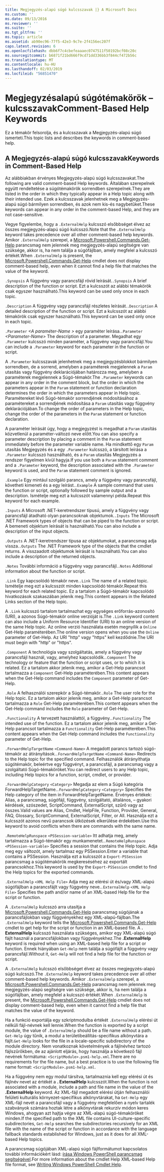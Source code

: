 ```yaml
---
title: Megjegyzés-alapú súgó kulcsszavak |} A Microsoft Docs
ms.custom: ''
ms.date: 09/13/2016
ms.reviewer: ''
ms.suite: ''
ms.tgt_pltfrm: ''
ms.topic: article
ms.assetid: ab90ec96-77f5-42e3-9c7e-2f4156ec207f
caps.latest.revision: 6
ms.openlocfilehash: dbb6f7c4cbefeaaaec0747511f50192bcf08c20c
ms.sourcegitcommit: b6871f21bd666f9cd71dd336bb3f844cf472b56c
ms.translationtype: MT
ms.contentlocale: hu-HU
ms.lasthandoff: 02/03/2019
ms.locfileid: "56851470"
---
```

# <a name="comment-based-help-keywords"></a><span data-ttu-id="a494f-102">Megjegyzésalapú súgótémakörök – kulcsszavak</span><span class="sxs-lookup"><span data-stu-id="a494f-102">Comment-Based Help Keywords</span></span>

<span data-ttu-id="a494f-103">Ez a témakör felsorolja, és a kulcsszavak a Megjegyzés-alapú súgó ismerteti.</span><span class="sxs-lookup"><span data-stu-id="a494f-103">This topic lists and describes the keywords in comment-based help.</span></span>

## <a name="keywords-in-comment-based-help"></a><span data-ttu-id="a494f-104">A Megjegyzés-alapú súgó kulcsszavak</span><span class="sxs-lookup"><span data-stu-id="a494f-104">Keywords in Comment-Based Help</span></span>

<span data-ttu-id="a494f-105">Az alábbiakban érvényes Megjegyzés-alapú súgó kulcsszavakat.</span><span class="sxs-lookup"><span data-stu-id="a494f-105">The following are valid comment-based Help keywords.</span></span> <span data-ttu-id="a494f-106">Általában szerepelnek együtt rendeltetése a súgótémakörök sorrendben szerepelnek.</span><span class="sxs-lookup"><span data-stu-id="a494f-106">They are listed in the order in which they typically appear in a Help topic along with their intended use.</span></span> <span data-ttu-id="a494f-107">Ezek a kulcsszavak jelenhetnek meg a Megjegyzés-alapú súgó bármilyen sorrendben, és azok nem kis-és nagybetűket.</span><span class="sxs-lookup"><span data-stu-id="a494f-107">These keywords can appear in any order in the comment-based Help, and they are not case-sensitive.</span></span>

<span data-ttu-id="a494f-108">Vegye figyelembe, hogy a `.ExternalHelp` kulcsszó elsőbbséget élvez az összes megjegyzés-alapú súgó kulcsszó.</span><span class="sxs-lookup"><span data-stu-id="a494f-108">Note that the `.ExternalHelp` keyword takes precedence over all other comment-based help keywords.</span></span> <span data-ttu-id="a494f-109">Amikor `.ExternalHelp` szerepel, a [Microsoft.Powershell.Commands.Get-Help](/dotnet/api/Microsoft.PowerShell.Commands.Get-Help) parancsmag nem jelennek meg megjegyzés-alapú segítségre van szüksége, akkor is, ha nem találja a súgófájlban, amely megfelel a kulcsszó értékét.</span><span class="sxs-lookup"><span data-stu-id="a494f-109">When `.ExternalHelp` is present, the [Microsoft.Powershell.Commands.Get-Help](/dotnet/api/Microsoft.PowerShell.Commands.Get-Help) cmdlet does not display comment-based help, even when it cannot find a help file that matches the value of the keyword.</span></span>

<span data-ttu-id="a494f-110">`.Synopsis` A függvény vagy parancsfájl rövid leírását.</span><span class="sxs-lookup"><span data-stu-id="a494f-110">`.Synopsis` A brief description of the function or script.</span></span> <span data-ttu-id="a494f-111">Ezt a kulcsszót az alábbi témakörök csak egyszer használható.</span><span class="sxs-lookup"><span data-stu-id="a494f-111">This keyword can be used only once in each topic.</span></span>

<span data-ttu-id="a494f-112">`.Description` A függvény vagy parancsfájl részletes leírását.</span><span class="sxs-lookup"><span data-stu-id="a494f-112">`.Description` A detailed description of the function or script.</span></span> <span data-ttu-id="a494f-113">Ezt a kulcsszót az alábbi témakörök csak egyszer használható.</span><span class="sxs-lookup"><span data-stu-id="a494f-113">This keyword can be used only once in each topic.</span></span>

<span data-ttu-id="a494f-114">`.Parameter` *\<A paraméter-Name >* egy paraméter leírása.</span><span class="sxs-lookup"><span data-stu-id="a494f-114">`.Parameter` *\<Parameter-Name>* The description of a parameter.</span></span> <span data-ttu-id="a494f-115">Megadhat egy `.Parameter` kulcsszó minden paraméter, a függvény vagy parancsfájl.</span><span class="sxs-lookup"><span data-stu-id="a494f-115">You can include a `.Parameter` keyword for each parameter in the function or script.</span></span>

<span data-ttu-id="a494f-116">A `.Parameter` kulcsszavak jelenhetnek meg a megjegyzésblokkot bármilyen sorrendben, de a sorrend, amelyben a paraméterek megjelennek a `Param` utasítás vagy függvény deklarációjában határozza meg, amelyben a paraméterek megjelennek a Súgó-témakör.</span><span class="sxs-lookup"><span data-stu-id="a494f-116">The `.Parameter` keywords can appear in any order in the comment block, but the order in which the parameters appear in the `Param` statement or function declaration determines the order in which the parameters appear in Help topic.</span></span> <span data-ttu-id="a494f-117">Paramétereket lévő Súgó-témakör sorrendjének módosításához a paramétereket a sorrendjének módosítása a `Param` utasítás vagy függvény deklarációjában.</span><span class="sxs-lookup"><span data-stu-id="a494f-117">To change the order of parameters in the Help topic, change the order of the parameters in the `Param` statement or function declaration.</span></span>

<span data-ttu-id="a494f-118">A paraméter leírását úgy, hogy a megjegyzést is megadhat a `Param` utasítás közvetlenül a paraméter-változó neve előtt.</span><span class="sxs-lookup"><span data-stu-id="a494f-118">You can also specify a parameter description by placing a comment in the `Param` statement immediately before the parameter variable name.</span></span> <span data-ttu-id="a494f-119">Ha mindkettő egy `Param` utasítás Megjegyzés és a egy `.Parameter` kulcsszó, a társított leírása a `.Parameter` kulcsszó használható, és a `Param` utasítás Megjegyzés a rendszer figyelmen kívül hagyja.</span><span class="sxs-lookup"><span data-stu-id="a494f-119">If you use both a `Param` statement comment and a `.Parameter` keyword, the description associated with the `.Parameter` keyword is used, and the `Param` statement comment is ignored.</span></span>

<span data-ttu-id="a494f-120">`.Example` Egy mintául szolgáló parancs, amely a függvény vagy parancsfájl, követheti kimeneti és a egy leírást.</span><span class="sxs-lookup"><span data-stu-id="a494f-120">`.Example` A sample command that uses the function or script, optionally followed by sample output and a description.</span></span> <span data-ttu-id="a494f-121">Ismételje meg ezt a kulcsszót valamennyi példa.</span><span class="sxs-lookup"><span data-stu-id="a494f-121">Repeat this keyword for each example.</span></span>

<span data-ttu-id="a494f-122">`.Inputs` A Microsoft .NET-keretrendszer típusú, amely a függvény vagy parancsfájl átadható olyan parancsoknak objektumok.</span><span class="sxs-lookup"><span data-stu-id="a494f-122">`.Inputs` The Microsoft .NET Framework types of objects that can be piped to the function or script.</span></span> <span data-ttu-id="a494f-123">A bemeneti objektum leírását is használható.</span><span class="sxs-lookup"><span data-stu-id="a494f-123">You can also include a description of the input objects.</span></span>

<span data-ttu-id="a494f-124">`.Outputs` A .NET-keretrendszer típusa az objektumokat, a parancsmag adja vissza.</span><span class="sxs-lookup"><span data-stu-id="a494f-124">`.Outputs` The .NET Framework type of the objects that the cmdlet returns.</span></span> <span data-ttu-id="a494f-125">A visszaadott objektumok leírását is használható.</span><span class="sxs-lookup"><span data-stu-id="a494f-125">You can also include a description of the returned objects.</span></span>

<span data-ttu-id="a494f-126">`.Notes` További információ a függvény vagy parancsfájl.</span><span class="sxs-lookup"><span data-stu-id="a494f-126">`.Notes` Additional information about the function or script.</span></span>

<span data-ttu-id="a494f-127">`.Link` Egy kapcsolódó témakör neve.</span><span class="sxs-lookup"><span data-stu-id="a494f-127">`.Link` The name of a related topic.</span></span> <span data-ttu-id="a494f-128">Ismételje meg ezt a kulcsszót minden kapcsolódó témakör.</span><span class="sxs-lookup"><span data-stu-id="a494f-128">Repeat this keyword for each related topic.</span></span> <span data-ttu-id="a494f-129">Ez a tartalom a Súgó-témakör kapcsolódó hivatkozások szakaszában jelenik meg.</span><span class="sxs-lookup"><span data-stu-id="a494f-129">This content appears in the Related Links section of the Help topic.</span></span>

<span data-ttu-id="a494f-130">A `.Link` kulcsszó tartalom tartalmazhat egy egységes erőforrás-azonosító (URI), a azonos Súgó-témakör online verzióját is.</span><span class="sxs-lookup"><span data-stu-id="a494f-130">The `.Link` keyword content can also include a Uniform Resource Identifier (URI) to an online version of the same Help topic.</span></span> <span data-ttu-id="a494f-131">Az online verzió használata esetén megnyílik a `Online` Get-Help paraméterében.</span><span class="sxs-lookup"><span data-stu-id="a494f-131">The online version opens when you use the `Online` parameter of Get-Help.</span></span> <span data-ttu-id="a494f-132">Az URI "http" vagy "https" kell kezdődnie.</span><span class="sxs-lookup"><span data-stu-id="a494f-132">The URI must begin with "http" or "https".</span></span>

<span data-ttu-id="a494f-133">`.Component` A technológia vagy szolgáltatás, amely a függvény vagy parancsfájl használ, vagy, amelyhez kapcsolódik.</span><span class="sxs-lookup"><span data-stu-id="a494f-133">`.Component` The technology or feature that the function or script uses, or to which it is related.</span></span> <span data-ttu-id="a494f-134">Ez a tartalom akkor jelenik meg, amikor a Get-Help parancsot tartalmazza a `Component` Get-Help paraméterében.</span><span class="sxs-lookup"><span data-stu-id="a494f-134">This content appears when the Get-Help command includes the `Component` parameter of Get-Help.</span></span>

<span data-ttu-id="a494f-135">`.Role` A felhasználói szerepkör a Súgó-témakör.</span><span class="sxs-lookup"><span data-stu-id="a494f-135">`.Role` The user role for the Help topic.</span></span> <span data-ttu-id="a494f-136">Ez a tartalom akkor jelenik meg, amikor a Get-Help parancsot tartalmazza a `Role` Get-Help paraméterében.</span><span class="sxs-lookup"><span data-stu-id="a494f-136">This content appears when the Get-Help command includes the `Role` parameter of Get-Help.</span></span>

<span data-ttu-id="a494f-137">`.Functionality` A tervezett használattól, a függvény.</span><span class="sxs-lookup"><span data-stu-id="a494f-137">`.Functionality` The intended use of the function.</span></span> <span data-ttu-id="a494f-138">Ez a tartalom akkor jelenik meg, amikor a Get-Help parancsot tartalmazza a `Functionality` Get-Help paraméterében.</span><span class="sxs-lookup"><span data-stu-id="a494f-138">This content appears when the Get-Help command includes the `Functionality` parameter of Get-Help.</span></span>

<span data-ttu-id="a494f-139">`.ForwardHelpTargetName` `<Command-Name>` A megadott parancs tartozó súgó-témakör az átirányítások.</span><span class="sxs-lookup"><span data-stu-id="a494f-139">`.ForwardHelpTargetName` `<Command-Name>` Redirects to the Help topic for the specified command.</span></span> <span data-ttu-id="a494f-140">Felhasználók átirányíthatja súgótémakör, beleértve egy függvényt, a parancsfájl, a parancsmag vagy a szolgáltató Súgó-témaköröket.</span><span class="sxs-lookup"><span data-stu-id="a494f-140">You can redirect users to any Help topic, including Help topics for a function, script, cmdlet, or provider.</span></span>

<span data-ttu-id="a494f-141">`.ForwardHelpCategory` `<Category>` Megadja az elem a Súgó kategória ForwardHelpTargetName.</span><span class="sxs-lookup"><span data-stu-id="a494f-141">`.ForwardHelpCategory` `<Category>` Specifies the Help category of the item in ForwardHelpTargetName.</span></span> <span data-ttu-id="a494f-142">Érvényes értékek: Alias, a parancsmag, súgófájl, függvény, szolgáltató, általános, – gyakori kérdések, szószedet, ScriptCommand, ExternalScript, szűrő vagy az összes.</span><span class="sxs-lookup"><span data-stu-id="a494f-142">Valid values are Alias, Cmdlet, HelpFile, Function, Provider, General, FAQ, Glossary, ScriptCommand, ExternalScript, Filter, or All.</span></span> <span data-ttu-id="a494f-143">Használja ezt a kulcsszót azonos nevű parancsok ütközések elkerülése érdekében.</span><span class="sxs-lookup"><span data-stu-id="a494f-143">Use this keyword to avoid conflicts when there are commands with the same name.</span></span>

<span data-ttu-id="a494f-144">`.RemoteHelpRunspace` `<PSSession-variable>` Itt adhatja meg, amely tartalmazza a Súgó-témakör egy munkamenetet.</span><span class="sxs-lookup"><span data-stu-id="a494f-144">`.RemoteHelpRunspace` `<PSSession-variable>` Specifies a session that contains the Help topic.</span></span> <span data-ttu-id="a494f-145">Adja meg egy változót, amely tartalmaz egy PSSession.</span><span class="sxs-lookup"><span data-stu-id="a494f-145">Enter a variable that contains a PSSession.</span></span> <span data-ttu-id="a494f-146">Használja ezt a kulcsszót a `Export-PSSession` parancsmag a súgótémakörök megkereséséhez az exportált parancsokhoz.</span><span class="sxs-lookup"><span data-stu-id="a494f-146">This keyword is used by the `Export-PSSession` cmdlet to find the Help topics for the exported commands.</span></span>

<span data-ttu-id="a494f-147">`.ExternalHelp` `<XML Help File>` Adja meg az elérési út és/vagy XML-alapú súgófájlban a parancsfájlt vagy függvény neve.</span><span class="sxs-lookup"><span data-stu-id="a494f-147">`.ExternalHelp` `<XML Help File>` Specifies the path and/or name of an XML-based Help file for the script or function.</span></span>

<span data-ttu-id="a494f-148">A `.ExternalHelp` kulcsszó arra utasítja a [Microsoft.Powershell.Commands.Get-Help](/dotnet/api/Microsoft.PowerShell.Commands.Get-Help) parancsmag súgójának a parancsfájlokban vagy függvényekhez egy XML-alapú-fájlban.</span><span class="sxs-lookup"><span data-stu-id="a494f-148">The `.ExternalHelp` keyword tells the [Microsoft.Powershell.Commands.Get-Help](/dotnet/api/Microsoft.PowerShell.Commands.Get-Help) cmdlet to get help for the script or function in an XML-based file.</span></span> <span data-ttu-id="a494f-149">A **. ExternalHelp** kulcsszó használata szükséges, amikor egy XML-alapú súgó fájlt használ a parancsfájlokban vagy függvényekhez.</span><span class="sxs-lookup"><span data-stu-id="a494f-149">The **.ExternalHelp** keyword is required when using an XML-based help file for a script or function.</span></span> <span data-ttu-id="a494f-150">Ennek hiányában `Get-Help` nem találja a súgófájlt a függvény vagy parancsfájl.</span><span class="sxs-lookup"><span data-stu-id="a494f-150">Without it, `Get-Help` will not find a help file for the function or script.</span></span>

<span data-ttu-id="a494f-151">A `.ExternalHelp` kulcsszó elsőbbséget élvez az összes megjegyzés-alapú súgó kulcsszó.</span><span class="sxs-lookup"><span data-stu-id="a494f-151">The `.ExternalHelp` keyword takes precedence over all other comment-based help keywords.</span></span> <span data-ttu-id="a494f-152">Amikor `.ExternalHelp` szerepel, a [Microsoft.Powershell.Commands.Get-Help](/dotnet/api/Microsoft.PowerShell.Commands.Get-Help) parancsmag nem jelennek meg megjegyzés-alapú segítségre van szüksége, akkor is, ha nem találja a súgófájlban, amely megfelel a kulcsszó értékét.</span><span class="sxs-lookup"><span data-stu-id="a494f-152">When `.ExternalHelp` is present, the [Microsoft.Powershell.Commands.Get-Help](/dotnet/api/Microsoft.PowerShell.Commands.Get-Help) cmdlet does not display comment-based help, even when it cannot find a help file that matches the value of the keyword.</span></span>

<span data-ttu-id="a494f-153">Ha a funkció exportálja egy szkriptmodulba értékét `.ExternalHelp` elérési út nélküli fájl-névnek kell lennie.</span><span class="sxs-lookup"><span data-stu-id="a494f-153">When the function is exported by a script module, the value of `.ExternalHelp` should be a file name without a path.</span></span> <span data-ttu-id="a494f-154">`Get-Help` úgy tűnik, a modul a területibeállítás-specifikus alkönyvtára a fájlt.</span><span class="sxs-lookup"><span data-stu-id="a494f-154">`Get-Help` looks for the file in a locale-specific subdirectory of the module directory.</span></span> <span data-ttu-id="a494f-155">Nem vonatkoznak követelmények a fájlnévhez tartozó fájlszűrőkben, de az ajánlott eljárás, hogy használja a következő fájl nevének formátuma: `<ScriptModule>.psm1-help.xml`.</span><span class="sxs-lookup"><span data-stu-id="a494f-155">There are no requirements for the file name, but a best practice is to use the following file name format: `<ScriptModule>.psm1-help.xml`.</span></span>

<span data-ttu-id="a494f-156">Ha a függvény nem egy modul társítva, tartalmaznia kell egy elérési út és fájlnév nevet az értékét a **. ExternalHelp** kulcsszót.</span><span class="sxs-lookup"><span data-stu-id="a494f-156">When the function is not associated with a module, include a path and file name in the value of the **.ExternalHelp** keyword.</span></span> <span data-ttu-id="a494f-157">Az XML-fájl megadott elérési útján felhasználói felületi kulturális környezet-specifikus alkönyvtárakat, ha `Get-Help` egy XML-fájl nevét a parancsfájl vagy a függvény megfelelően a nyelv tartalék szabványok számára hoztak létre a alkönyvtárak rekurzív módon keres Windows, ahogyan azt hajtja végre az XML-alapú súgó-témaköröket minden.</span><span class="sxs-lookup"><span data-stu-id="a494f-157">If the specified path to the XML file contains UI-culture-specific subdirectories, `Get-Help` searches the subdirectories recursively for an XML file with the name of the script or function in accordance with the language fallback standards established for Windows, just as it does for all XML-based Help topics.</span></span>

<span data-ttu-id="a494f-158">A parancsmag súgójában XML-alapú súgó fájlformátumot kapcsolatos további információkért lásd: [írása Windows PowerShell parancsmag segítségével](./writing-help-for-windows-powershell-cmdlets.md).</span><span class="sxs-lookup"><span data-stu-id="a494f-158">For more information about the cmdlet Help XML-based Help file format, see [Writing Windows PowerShell Cmdlet Help](./writing-help-for-windows-powershell-cmdlets.md).</span></span>